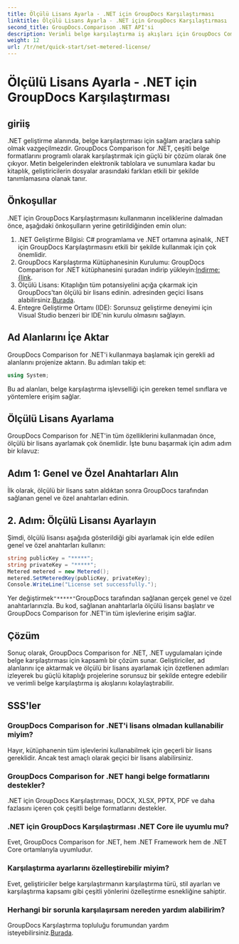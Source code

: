 ```yaml
---
title: Ölçülü Lisans Ayarla - .NET için GroupDocs Karşılaştırması
linktitle: Ölçülü Lisans Ayarla - .NET için GroupDocs Karşılaştırması
second_title: GroupDocs.Comparison .NET API'si
description: Verimli belge karşılaştırma iş akışları için GroupDocs Comparison for .NET'i .NET projelerinize sorunsuz bir şekilde entegre edin.
weight: 12
url: /tr/net/quick-start/set-metered-license/
---
```


# Ölçülü Lisans Ayarla - .NET için GroupDocs Karşılaştırması

## giriiş
.NET geliştirme alanında, belge karşılaştırması için sağlam araçlara sahip olmak vazgeçilmezdir. GroupDocs Comparison for .NET, çeşitli belge formatlarını programlı olarak karşılaştırmak için güçlü bir çözüm olarak öne çıkıyor. Metin belgelerinden elektronik tablolara ve sunumlara kadar bu kitaplık, geliştiricilerin dosyalar arasındaki farkları etkili bir şekilde tanımlamasına olanak tanır.
## Önkoşullar
.NET için GroupDocs Karşılaştırmasını kullanmanın inceliklerine dalmadan önce, aşağıdaki önkoşulların yerine getirildiğinden emin olun:
1. .NET Geliştirme Bilgisi: C# programlama ve .NET ortamına aşinalık, .NET için GroupDocs Karşılaştırmasını etkili bir şekilde kullanmak için çok önemlidir.
2.  GroupDocs Karşılaştırma Kütüphanesinin Kurulumu: GroupDocs Comparison for .NET kütüphanesini şuradan indirip yükleyin:[İndirme: {link](https://releases.groupdocs.com/comparison/net/).
3. Ölçülü Lisans: Kitaplığın tüm potansiyelini açığa çıkarmak için GroupDocs'tan ölçülü bir lisans edinin. adresinden geçici lisans alabilirsiniz.[Burada](https://purchase.groupdocs.com/temporary-license/).
4. Entegre Geliştirme Ortamı (IDE): Sorunsuz geliştirme deneyimi için Visual Studio benzeri bir IDE'nin kurulu olmasını sağlayın.

## Ad Alanlarını İçe Aktar
GroupDocs Comparison for .NET'i kullanmaya başlamak için gerekli ad alanlarını projenize aktarın. Bu adımları takip et:

```csharp
using System;
```
Bu ad alanları, belge karşılaştırma işlevselliği için gereken temel sınıflara ve yöntemlere erişim sağlar.
## Ölçülü Lisans Ayarlama
GroupDocs Comparison for .NET'in tüm özelliklerini kullanmadan önce, ölçülü bir lisans ayarlamak çok önemlidir. İşte bunu başarmak için adım adım bir kılavuz:
## Adım 1: Genel ve Özel Anahtarları Alın
İlk olarak, ölçülü bir lisans satın aldıktan sonra GroupDocs tarafından sağlanan genel ve özel anahtarları edinin.
## 2. Adım: Ölçülü Lisansı Ayarlayın
Şimdi, ölçülü lisansı aşağıda gösterildiği gibi ayarlamak için elde edilen genel ve özel anahtarları kullanın:
```csharp
string publicKey = "*****";
string privateKey = "*****";
Metered metered = new Metered();
metered.SetMeteredKey(publicKey, privateKey);
Console.WriteLine("License set successfully.");
```
 Yer değiştirmek`"*****"`GroupDocs tarafından sağlanan gerçek genel ve özel anahtarlarınızla. Bu kod, sağlanan anahtarlarla ölçülü lisansı başlatır ve GroupDocs Comparison for .NET'in tüm işlevlerine erişim sağlar.

## Çözüm
Sonuç olarak, GroupDocs Comparison for .NET, .NET uygulamaları içinde belge karşılaştırması için kapsamlı bir çözüm sunar. Geliştiriciler, ad alanlarını içe aktarmak ve ölçülü bir lisans ayarlamak için özetlenen adımları izleyerek bu güçlü kitaplığı projelerine sorunsuz bir şekilde entegre edebilir ve verimli belge karşılaştırma iş akışlarını kolaylaştırabilir.
## SSS'ler
### GroupDocs Comparison for .NET'i lisans olmadan kullanabilir miyim?
Hayır, kütüphanenin tüm işlevlerini kullanabilmek için geçerli bir lisans gereklidir. Ancak test amaçlı olarak geçici bir lisans alabilirsiniz.
### GroupDocs Comparison for .NET hangi belge formatlarını destekler?
.NET için GroupDocs Karşılaştırması, DOCX, XLSX, PPTX, PDF ve daha fazlasını içeren çok çeşitli belge formatlarını destekler.
### .NET için GroupDocs Karşılaştırması .NET Core ile uyumlu mu?
Evet, GroupDocs Comparison for .NET, hem .NET Framework hem de .NET Core ortamlarıyla uyumludur.
### Karşılaştırma ayarlarını özelleştirebilir miyim?
Evet, geliştiriciler belge karşılaştırmanın karşılaştırma türü, stil ayarları ve karşılaştırma kapsamı gibi çeşitli yönlerini özelleştirme esnekliğine sahiptir.
### Herhangi bir sorunla karşılaşırsam nereden yardım alabilirim?
 GroupDocs Karşılaştırma topluluğu forumundan yardım isteyebilirsiniz.[Burada](https://forum.groupdocs.com/c/comparison/12).